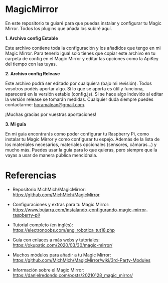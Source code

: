 # MagicMirror
En este repositorio te guiaré para que puedas instalar y configurar tu Magic Mirror. Todos los plugins que añada los subiré aquí.

**1. Archivo config Estable**

Este archivo contiene toda la configuración y los añadidos que tengo en mi Magic Mirror. Para tenerlo igual solo tienes que copiar este archivo en tu carpeta de config en el Magic Mirror y editar las opciones como la ApiKey del tiempo con las tuyas.

**2. Archivo config Release**

Este archivo podrá ser editado por cualquiera (bajo mi revisión). Todos vosotros podéis aportar algo. Si lo que se aporta es útil y funciona, aparecerá en la versión estable (config.js). Si se hace algo indevido al editar la versión release se tomarán medidas. Cualquier duda siempre puedes contactarme: horamalean@gmail.com.

¡Muchas gracias por vuestras aportaciones!

**3. Mi guía**

En mi guía encontrarás como poder configurar tu Raspberry Pi, como instalar tu Magic Mirror y como configurar tu espejo. Además de la lista de los materiales necesarios, materiales opcionales (sensores, cámaras...) y mucho más. Puedes usar la guía para lo que quieras, pero siempre que la vayas a usar de manera pública menciónala.

# Referencias

- Repositorio MichMich/MagicMirror: https://github.com/MichMich/MagicMirror

- Configuraciones y extras para tu Magic Mirror: https://www.bujarra.com/instalando-configurando-magic-mirror-raspberry-pi/

- Tutorial completo (en inglés): https://electronoobs.com/eng_robotica_tut18.php

- Guía con enlaces a más webs y tutoriales: https://okupatic.com/2020/03/30/magic-mirror/

- Muchos módulos para añadir a tu Magic Mirror: https://github.com/MichMich/MagicMirror/wiki/3rd-Party-Modules

- Información sobre el Magic Mirror: https://danielredondo.com/posts/20210128_magic_mirror/ 
